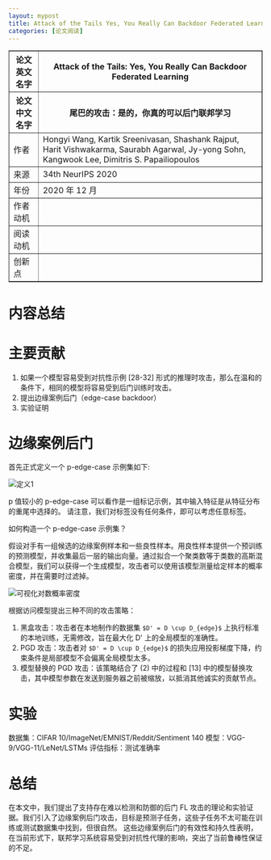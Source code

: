 ```yaml
---
layout: mypost
title: Attack of the Tails Yes, You Really Can Backdoor Federated Learning
categories: [论文阅读]
---
```


<table border="1">
    <tr>
        <th>论文英文名字</th>
        <th>Attack of the Tails: Yes, You Really Can Backdoor Federated Learning</th>
    </tr>
    <tr>
        <th>论文中文名字</th>
        <th>尾巴的攻击：是的，你真的可以后门联邦学习</th>
    </tr>
    <tr>
        <td>作者</td>
        <td>Hongyi Wang, Kartik Sreenivasan, Shashank Rajput, Harit Vishwakarma, Saurabh Agarwal, Jy-yong Sohn, Kangwook Lee, Dimitris S. Papailiopoulos</td>
    </tr>
    <tr>
        <td>来源</td>
        <td>34th NeurIPS 2020</td>
    </tr>
    <tr>
        <td>年份</td>
        <td>2020 年 12 月</td>
    </tr>
    <tr>
        <td>作者动机</td>
        <td></td>
    </tr>
    <tr>
        <td>阅读动机</td>
        <td></td>
    </tr>
    <tr>
        <td>创新点</td>
        <td></td>
    </tr>
</table>

# 内容总结  

# 主要贡献

1. 如果一个模型容易受到对抗性示例 [28-32] 形式的推理时攻击，那么在温和的条件下，相同的模型将容易受到后门训练时攻击。
2. 提出边缘案例后门（edge-case backdoor）
3. 实验证明

# 边缘案例后门

首先正式定义一个 p-edge-case 示例集如下:

![定义1](定义1.png)

p 值较小的 p-edge-case 可以看作是一组标记示例，其中输入特征是从特征分布的重尾中选择的。 请注意，我们对标签没有任何条件，即可以考虑任意标签。

如何构造一个 p-edge-case 示例集？

假设对手有一组候选的边缘案例样本和一些良性样本。用良性样本提供一个预训练的预测模型，并收集最后一层的输出向量。通过拟合一个聚类数等于类数的高斯混合模型，我们可以获得一个生成模型，攻击者可以使用该模型测量给定样本的概率密度，并在需要时过滤掉。

![可视化对数概率密度](可视化对数概率密度.png)

根据访问模型提出三种不同的攻击策略：
1. 黑盒攻击：攻击者在本地制作的数据集 `$D' = D \cup D_{edge}$` 上执行标准的本地训练，无需修改，旨在最大化 D' 上的全局模型的准确性。
2. PGD 攻击：攻击者对 `$D' = D \cup D_{edge}$` 的损失应用投影梯度下降，约束条件是局部模型不会偏离全局模型太多。
3. 模型替换的 PGD 攻击：该策略结合了 (2) 中的过程和 [13] 中的模型替换攻击，其中模型参数在发送到服务器之前被缩放，以抵消其他诚实的贡献节点。

# 实验

数据集：CIFAR 10/ImageNet/EMNIST/Reddit/Sentiment 140
模型：VGG-9/VGG-11/LeNet/LSTMs
评估指标：测试准确率

# 总结

在本文中，我们提出了支持存在难以检测和防御的后门 FL 攻击的理论和实验证据。我们引入了边缘案例后门攻击，目标是预测子任务，这些子任务不太可能在训练或测试数据集中找到，但很自然。 这些边缘案例后门的有效性和持久性表明，在当前形式下，联邦学习系统容易受到对抗性代理的影响，突出了当前鲁棒性保证的不足。


